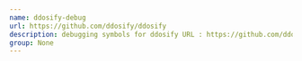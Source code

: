 ```yaml
---
name: ddosify-debug
url: https://github.com/ddosify/ddosify
description: debugging symbols for ddosify URL : https://github.com/ddosify/ddosify Groups : None
group: None
---
```

